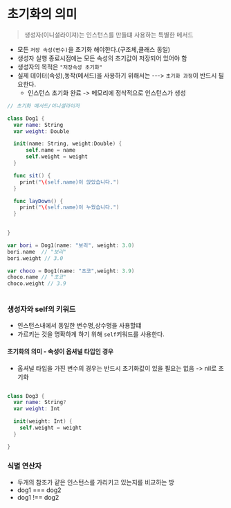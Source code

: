 # 초기화의 의미
> 생성자(이니셜라이져)는 인스턴스를 만들떄 사용하는 특별한 메서드
* 모든 `저장 속성(변수)`을 초기화 해야한다.(구조체,클래스 동일)
* 생성자 실행 종료시점에는 모든 속성의 초기값이 저장되어 있어야 함
* 생성자의 목적은 `"저장속성 초기화"`
* 실제 데이터(속성),동작(메서드)을 사용하기 위해서는 ---> `초기화 과정`이 반드시 필요한다.
  * 인스턴스 초기화 완료 -> 메모리에 정삭적으로 인스턴스가 생성



```Swift
// 초기화 메서드/이니셜라이저

class Dog1 {
  var name: String
  var weight: Double

  init(name: String, weight:Double) {
      self.name = name
      self.weight = weight
  }

  func sit() {
    print("\(self.name)이 앉았습니다.")
  }

  func layDown() {
    print("\(self.name)이 누웠습니다.")
  }
  

}

var bori = Dog1(name: "보리", weight: 3.0)
bori.name  // "보리"
bori.weight // 3.0

var choco = Dog1(name: "초코",weight: 3.9)
choco.name // "초코"
choco.weight // 3.9
  
```    
### 생성자와 self의 키워드
* 인스턴스내에서 동일한 변수명,상수명을 사용할떄
* 가르키는 것을 명확하게 하기 위해 `self`키워드를 사용한다.

#### 초기화의 의미 - 속성이 옵셔널 타입인 경우
* 옵셔널 타입을 가진 변수의 경우는 반드시 초기화값이 있을 필요는 없음 -> nil로 초기화
```Swift

class Dog3 {
  var name: String?
  var weight: Int

  init(weight: Int) {
    self.weight = weight
  }

}

```

### 식별 연산자
* 두개의 참조가 같은 인스턴스를 가리키고 있는지를 비교하는 방
* dog1 === dog2
* dog1 !== dog2
